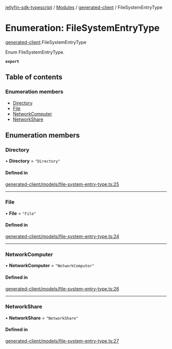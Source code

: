 [jellyfin-sdk-typescript](../README.md) / [Modules](../modules.md) / [generated-client](../modules/generated_client.md) / FileSystemEntryType

# Enumeration: FileSystemEntryType

[generated-client](../modules/generated_client.md).FileSystemEntryType

Enum FileSystemEntryType.

**`export`**

## Table of contents

### Enumeration members

- [Directory](generated_client.FileSystemEntryType.md#directory)
- [File](generated_client.FileSystemEntryType.md#file)
- [NetworkComputer](generated_client.FileSystemEntryType.md#networkcomputer)
- [NetworkShare](generated_client.FileSystemEntryType.md#networkshare)

## Enumeration members

### Directory

• **Directory** = `"Directory"`

#### Defined in

[generated-client/models/file-system-entry-type.ts:25](https://github.com/thornbill/jellyfin-sdk-typescript/blob/46678c1/src/generated-client/models/file-system-entry-type.ts#L25)

___

### File

• **File** = `"File"`

#### Defined in

[generated-client/models/file-system-entry-type.ts:24](https://github.com/thornbill/jellyfin-sdk-typescript/blob/46678c1/src/generated-client/models/file-system-entry-type.ts#L24)

___

### NetworkComputer

• **NetworkComputer** = `"NetworkComputer"`

#### Defined in

[generated-client/models/file-system-entry-type.ts:26](https://github.com/thornbill/jellyfin-sdk-typescript/blob/46678c1/src/generated-client/models/file-system-entry-type.ts#L26)

___

### NetworkShare

• **NetworkShare** = `"NetworkShare"`

#### Defined in

[generated-client/models/file-system-entry-type.ts:27](https://github.com/thornbill/jellyfin-sdk-typescript/blob/46678c1/src/generated-client/models/file-system-entry-type.ts#L27)
